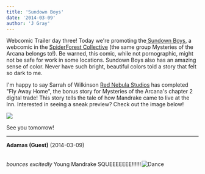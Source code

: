 ```yaml
---
title: 'Sundown Boys'
date: '2014-03-09'
author: 'J Gray'
---
```


<p>Webcomic Trailer day three! Today we're promoting the<a href="https://www.comic-rocket.com/explore/the-sundown-boys/" target="_blank"> Sundown Boys</a>, a webcomic in the <a href="http://www.spiderforest.com/" target="_blank">SpiderForest Collective</a> (the same group Mysteries of the Arcana belongs to!). Be warned, this comic, while not pornographic, might not be safe for work in some locations. Sundown Boys also has an amazing sense of color. Never have such bright, beautiful colors told a story that felt so dark to me.</p><p>I'm happy to say Sarrah of Wilkinson <a href="http://www.rednebulastudios.com/" target="_blank">Red Nebula Studios</a> has completed "Fly Away Home", the bonus story for Mysteries of the Arcana's chapter 2 digital trade! This story tells the tale of how Mandrake came to live at the Inn. Interested in seeing a sneak preview? Check out the image below!</p><p><img src="/pics/abe3028baf49d0a9b7cb53743cb4fce2.jpg"></p><p>See you tomorrow!</p>

---
**Adamas (Guest)** (2014-03-09)

<br> *bounces excitedly* Young Mandrake SQUEEEEEEE!!!!!!<img alt=" Dance " src=" /smilies/dkdance.gif " border="0" vspace="2" hspace="2"><br>

